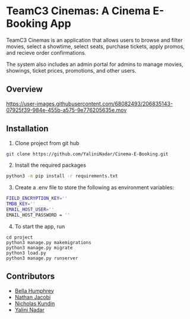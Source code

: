 # TeamC3 Cinemas: A Cinema E-Booking App

TeamC3 Cinemas is an application that allows users to browse and filter movies, select a showtime, select seats, purchase tickets, apply promos, and recieve order confirmations.

The system also includes an admin portal for admins to manage movies, showings, ticket prices, promotions, and other users.

## Overview


https://user-images.githubusercontent.com/68082493/206835143-07925f39-984e-455b-a575-9e776205635e.mov



## Installation
1. Clone project from git hub
```bash
git clone https://github.com/YaliniNadar/Cinema-E-Booking.git
```
2. Install the required packages
```bash
python3 -m pip install -r requirements.txt
```
3. Create a .env file to store the following as environment variables:
```bash
FIELD_ENCRYPTION_KEY=''
TMDB_KEY=''
EMAIL_HOST_USER=''
EMAIL_HOST_PASSWORD = ''
```

4. To start the app, run
```
cd project
python3 manage.py makemigrations
python3 manage.py migrate
python3 load.py
python3 manage.py runserver
```

## Contributors
- [Bella Humphrey](https://github.com/idhumphrey)
- [Nathan Jacobi](https://github.com/njj67229)
- [Nicholas Kundin](https://github.com/nickundin)
- [Yalini Nadar](https://github.com/YaliniNadar)
